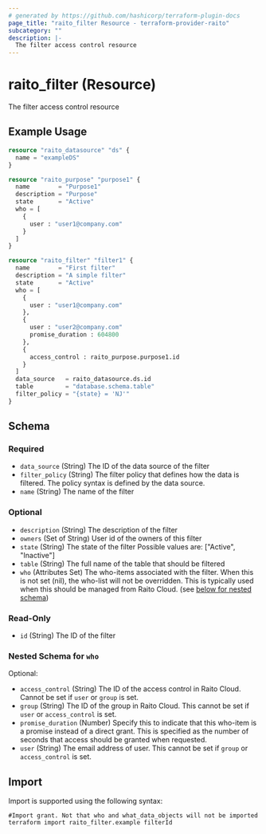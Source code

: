 ```yaml
---
# generated by https://github.com/hashicorp/terraform-plugin-docs
page_title: "raito_filter Resource - terraform-provider-raito"
subcategory: ""
description: |-
  The filter access control resource
---
```


# raito_filter (Resource)

The filter access control resource

## Example Usage

```terraform
resource "raito_datasource" "ds" {
  name = "exampleDS"
}

resource "raito_purpose" "purpose1" {
  name        = "Purpose1"
  description = "Purpose"
  state       = "Active"
  who = [
    {
      user : "user1@company.com"
    }
  ]
}

resource "raito_filter" "filter1" {
  name        = "First filter"
  description = "A simple filter"
  state       = "Active"
  who = [
    {
      user : "user1@company.com"
    },
    {
      user : "user2@company.com"
      promise_duration : 604800
    },
    {
      access_control : raito_purpose.purpose1.id
    }
  ]
  data_source   = raito_datasource.ds.id
  table         = "database.schema.table"
  filter_policy = "{state} = 'NJ'"
}
```

<!-- schema generated by tfplugindocs -->
## Schema

### Required

- `data_source` (String) The ID of the data source of the filter
- `filter_policy` (String) The filter policy that defines how the data is filtered. The policy syntax is defined by the data source.
- `name` (String) The name of the filter

### Optional

- `description` (String) The description of the filter
- `owners` (Set of String) User id of the owners of this filter
- `state` (String) The state of the filter Possible values are: ["Active", "Inactive"]
- `table` (String) The full name of the table that should be filtered
- `who` (Attributes Set) The who-items associated with the filter. When this is not set (nil), the who-list will not be overridden. This is typically used when this should be managed from Raito Cloud. (see [below for nested schema](#nestedatt--who))

### Read-Only

- `id` (String) The ID of the filter

<a id="nestedatt--who"></a>
### Nested Schema for `who`

Optional:

- `access_control` (String) The ID of the access control in Raito Cloud. Cannot be set if `user` or `group` is set.
- `group` (String) The ID of the group in Raito Cloud. This cannot be set if `user` or `access_control` is set.
- `promise_duration` (Number) Specify this to indicate that this who-item is a promise instead of a direct grant. This is specified as the number of seconds that access should be granted when requested.
- `user` (String) The email address of user. This cannot be set if `group` or `access_control` is set.

## Import

Import is supported using the following syntax:

```shell
#Import grant. Not that who and what_data_objects will not be imported
terraform import raito_filter.example filterId
```
